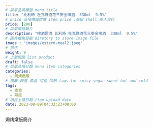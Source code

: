 ```yaml
---
# 菜單品項標題 menu title 
title: "比利時 杜瓦野酒花三麥金啤酒  330ml  9.5%"
# price 品項價錢標價 item price ,交給 shell 差入資料
price: [200] 
# 菜單項目簡介 
description: "啤酒調酒 比利時 杜瓦野酒花三麥金啤酒  330ml  9.5%"
# 圖片檔案目錄 diretory to store image file
image : "images/estern-meal2.jpeg"
# 排序
weight: 9 
# 上架開關 list product 
draft: false
# 菜單品項分類 menu item categories 
categories:
  - 焗烤燉飯
# 標籤 辣度 素食 甜食 冷熱 tags for spicy vegan sweet hot and cold 
tags:
  - 素食
  - 辣度
# 項目上傳日期 item upload date 
date: 2023-08-09T04:32:23+08:00
---
```


焗烤燉飯簡介
